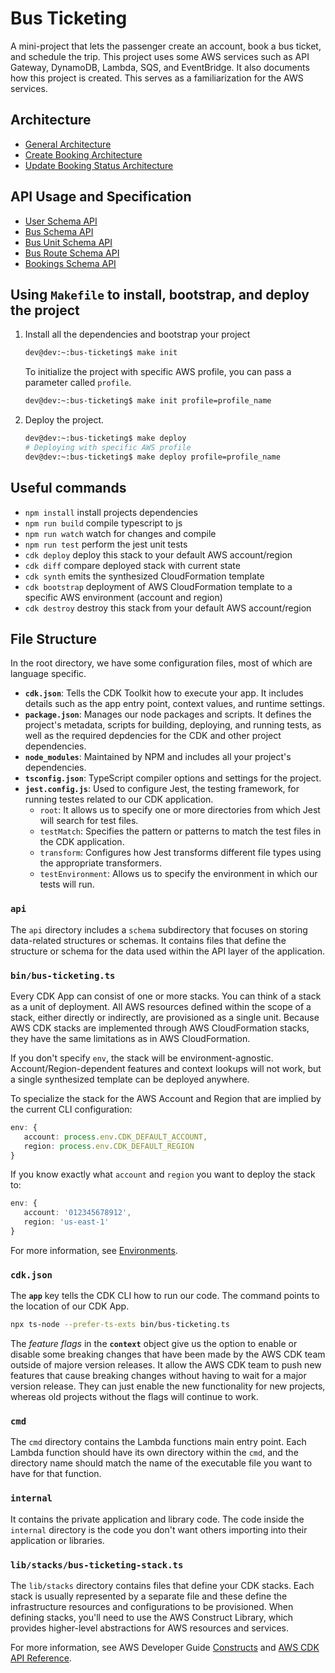 # Bus Ticketing

A mini-project that lets the passenger create an account, book a bus ticket, and schedule the trip. This project uses some AWS services such as API Gateway, DynamoDB, Lambda, SQS, and EventBridge. It also documents how this project is created. This serves as a familiarization for the AWS services.

## Architecture
* [General Architecture](docs/architecture/general.md)
* [Create Booking Architecture](docs/architecture/create-booking.md)
* [Update Booking Status Architecture](docs/architecture/update-booking-status.md)

## API Usage and Specification
* [User Schema API](docs/api_usage/user.md)
* [Bus Schema API](docs/api_usage/bus.md)
* [Bus Unit Schema API](docs/api_usage/bus_unit.md)
* [Bus Route Schema API](docs/api_usage/bus_route.md)
* [Bookings Schema API](docs/api_usage/bookings.md)

## Using `Makefile` to install, bootstrap, and deploy the project

1. Install all the dependencies and bootstrap your project
    ```bash
    dev@dev:~:bus-ticketing$ make init
    ```

    To initialize the project with specific AWS profile, you can pass a parameter called `profile`.
    ```bash
    dev@dev:~:bus-ticketing$ make init profile=profile_name
    ```

2. Deploy the project.
    ```bash
    dev@dev:~:bus-ticketing$ make deploy
    # Deploying with specific AWS profile
    dev@dev:~:bus-ticketing$ make deploy profile=profile_name
    ```

## Useful commands

* `npm install`     install projects dependencies
* `npm run build`   compile typescript to js
* `npm run watch`   watch for changes and compile
* `npm run test`    perform the jest unit tests
* `cdk deploy`      deploy this stack to your default AWS account/region
* `cdk diff`        compare deployed stack with current state
* `cdk synth`       emits the synthesized CloudFormation template
* `cdk bootstrap`   deployment of AWS CloudFormation template to a specific AWS environment (account and region)
* `cdk destroy`     destroy this stack from your default AWS account/region

## File Structure
In the root directory, we have some configuration files, most of which are language specific.
* **`cdk.json`**: Tells the CDK Toolkit how to execute your app. It includes details such as the app entry point, context values, and runtime settings.
* **`package.json`**: Manages our node packages and scripts. It defines the project's metadata, scripts for building, deploying, and running tests, as well as the required depdencies for the CDK and other project dependencies.
* **`node_modules`**: Maintained by NPM and includes all your project's dependencies.
* **`tsconfig.json`**: TypeScript compiler options and settings for the project.
* **`jest.config.js`**: Used to configure Jest, the testing framework, for running testes related to our CDK application.
    * `root`:  It allows us to specify one or more directories from which Jest will search for test files.
    * `testMatch`: Specifies the pattern or patterns to match the test files in the CDK application.
    * `transform`: Configures how Jest transforms different file types using the appropriate transformers.
    * `testEnvironment`: Allows us to specify the environment in which our tests will run.

### `api`
The `api` directory includes a `schema` subdirectory that focuses on storing data-related structures or schemas. It contains files that define the structure or schema for the data used within the API layer of the application.

### `bin/bus-ticketing.ts`
Every CDK App can consist of one or more stacks. You can think of a stack as a unit of deployment. All AWS resources defined within the scope of a stack, either directly or indirectly, are provisioned as a single unit. Because AWS CDK stacks are implemented through AWS CloudFormation stacks, they have the same limitations as in AWS CloudFormation.

If you don't specify `env`, the stack will be environment-agnostic. Account/Region-dependent features and context lookups will not work, but a single synthesized template can be deployed anywhere.

To specialize the stack for the AWS Account and Region that are implied by the current CLI configuration:
```typescript
env: {
   account: process.env.CDK_DEFAULT_ACCOUNT,
   region: process.env.CDK_DEFAULT_REGION
}
```

If you know exactly what `account` and `region` you want to deploy the stack to:
```typescript
env: {
   account: '012345678912',
   region: 'us-east-1'
}
```

For more information, see [Environments](https://docs.aws.amazon.com/cdk/latest/guide/environments.html).

### `cdk.json`
The **`app`** key tells the CDK CLI how to run our code. The command points to the location of our CDK App.

```bash
npx ts-node --prefer-ts-exts bin/bus-ticketing.ts
```

The *feature flags* in the **`context`** object give us the option to enable or disable some breaking changes that have been made by the AWS CDK team outside of majore version releases. It allow the AWS CDK team to push new features that cause breaking changes without having to wait for a major version release. They can just enable the new functionality for new projects, whereas old projects without the flags will continue to work.

### `cmd`
The `cmd` directory contains the Lambda functions main entry point. Each Lambda function should have its own directory within the `cmd`, and the directory name should match the name of the executable file you want to have for that function.

### `internal`
It contains the private application and library code. The code inside the `internal` directory is the code you don't want others importing into their application or libraries.

### `lib/stacks/bus-ticketing-stack.ts`
The `lib/stacks` directory contains files that define your CDK stacks. Each stack is usually represented by a separate file and these define the infrastructure resources and configurations to be provisioned. When defining stacks, you'll need to use the AWS Construct Library, which provides higher-level abstractions for AWS resources and services.

For more information, see AWS Developer Guide [Constructs](https://docs.aws.amazon.com/cdk/v2/guide/constructs.html) and [AWS CDK API Reference](https://docs.aws.amazon.com/cdk/api/v2/docs/aws-construct-library.html).